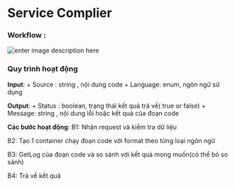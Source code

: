 # Service Complier

### Workflow :
![enter image description here](https://lh3.googleusercontent.com/oGd5YcyQ0kqHhRTLaUyGt0z6P0KDik_AeH2M_SamRD6mojHGy4MZQJIVt6na8IObdsJ_cjHYQpdrchLqIcgBFEvZXR5dOMsB0FUL6jbH1AalIgB7D6lKvW7LInWM9xwIf7rqw0-nj3VDtnfFcJh3zOmo_mzeoKg_qLxu4cj7tWfYb47YjmS4Pi0st5WTTG94-WTzfrersm8YNI1F9EhOAaCSxR-mMS7GDwG2q-utIJzJKhdP6LDzXYJ45oW6Q1kK4rrpFCHosA34p9WL6_GuVdWjaFsVVeoqSlObfITm3-_g257wgCE9F-y7eMKrZc4-eBMxj28dyOEVPsTWLb22B1MjeMZp6S2V2LnIpDkMCmfNJjHBicrI3l30IcI76YsKVVrLDVd6JPjtqKdPG1lyDwzd6-LhCsdb9kV4SpGlR_ijJTkUZj5QwF236Z6i818oUEwPeQkZ8TbKvFoeytgl1W2fMMlNLZmvF5A3gNtO2kdo9gI0wIMFcuw_DU5hQJMZvSBb_QGHF8jVaUmgdvASOKqgwsesyro30m2B0JtpUviHKOTxE-xa4hCroMOqFzTupsPe966i09kCv6qE3VgpJym1Ks_ljW47GfkOTA=w1223-h626-no)



### Quy trình hoạt động
**Input**: 
		+ Source : string , nội dung code
		+ Language: enum, ngôn ngữ sử dụng



**Output**:
		+ Status : boolean, trạng thái kết quả trả về( true or false)
		+ Message: string , nội dung lỗi hoặc kết quả của đoạn code
		


**Các bước hoạt động**:
B1: Nhận request và kiểm tra dữ liệu


B2: Tạo 1 container chạy đoạn code với format theo từng loại ngôn ngữ


B3: GetLog của đoạn code và so sánh với kết quả mong muốn(có thể bỏ so sánh)


B4: Trả về kết quả
